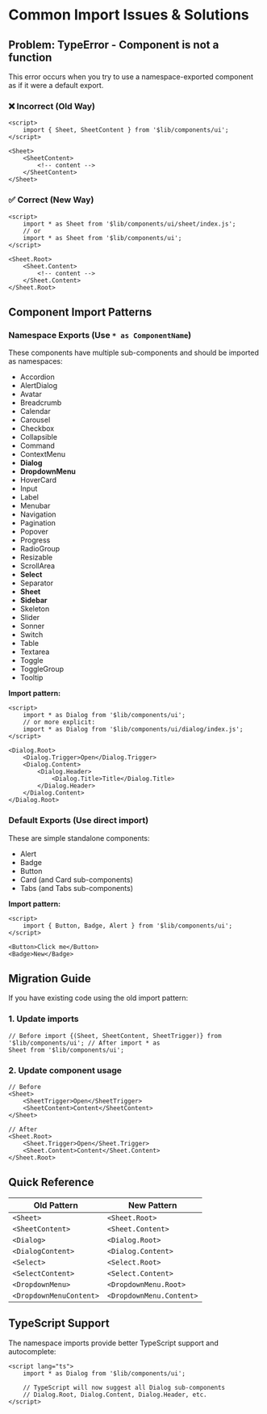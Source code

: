 # Common Import Issues & Solutions

## Problem: TypeError - Component is not a function

This error occurs when you try to use a namespace-exported component as if it were a default export.

### ❌ Incorrect (Old Way)

```svelte
<script>
	import { Sheet, SheetContent } from '$lib/components/ui';
</script>

<Sheet>
	<SheetContent>
		<!-- content -->
	</SheetContent>
</Sheet>
```

### ✅ Correct (New Way)

```svelte
<script>
	import * as Sheet from '$lib/components/ui/sheet/index.js';
	// or
	import * as Sheet from '$lib/components/ui';
</script>

<Sheet.Root>
	<Sheet.Content>
		<!-- content -->
	</Sheet.Content>
</Sheet.Root>
```

## Component Import Patterns

### Namespace Exports (Use `* as ComponentName`)

These components have multiple sub-components and should be imported as namespaces:

- Accordion
- AlertDialog
- Avatar
- Breadcrumb
- Calendar
- Carousel
- Checkbox
- Collapsible
- Command
- ContextMenu
- **Dialog**
- **DropdownMenu**
- HoverCard
- Input
- Label
- Menubar
- Navigation
- Pagination
- Popover
- Progress
- RadioGroup
- Resizable
- ScrollArea
- **Select**
- Separator
- **Sheet**
- **Sidebar**
- Skeleton
- Slider
- Sonner
- Switch
- Table
- Textarea
- Toggle
- ToggleGroup
- Tooltip

**Import pattern:**

```svelte
<script>
	import * as Dialog from '$lib/components/ui';
	// or more explicit:
	import * as Dialog from '$lib/components/ui/dialog/index.js';
</script>

<Dialog.Root>
	<Dialog.Trigger>Open</Dialog.Trigger>
	<Dialog.Content>
		<Dialog.Header>
			<Dialog.Title>Title</Dialog.Title>
		</Dialog.Header>
	</Dialog.Content>
</Dialog.Root>
```

### Default Exports (Use direct import)

These are simple standalone components:

- Alert
- Badge
- Button
- Card (and Card sub-components)
- Tabs (and Tabs sub-components)

**Import pattern:**

```svelte
<script>
	import { Button, Badge, Alert } from '$lib/components/ui';
</script>

<Button>Click me</Button>
<Badge>New</Badge>
```

## Migration Guide

If you have existing code using the old import pattern:

### 1. Update imports

```svelte
// Before import {(Sheet, SheetContent, SheetTrigger)} from '$lib/components/ui'; // After import * as
Sheet from '$lib/components/ui';
```

### 2. Update component usage

```svelte
// Before
<Sheet>
	<SheetTrigger>Open</SheetTrigger>
	<SheetContent>Content</SheetContent>
</Sheet>

// After
<Sheet.Root>
	<Sheet.Trigger>Open</Sheet.Trigger>
	<Sheet.Content>Content</Sheet.Content>
</Sheet.Root>
```

## Quick Reference

| Old Pattern             | New Pattern              |
| ----------------------- | ------------------------ |
| `<Sheet>`               | `<Sheet.Root>`           |
| `<SheetContent>`        | `<Sheet.Content>`        |
| `<Dialog>`              | `<Dialog.Root>`          |
| `<DialogContent>`       | `<Dialog.Content>`       |
| `<Select>`              | `<Select.Root>`          |
| `<SelectContent>`       | `<Select.Content>`       |
| `<DropdownMenu>`        | `<DropdownMenu.Root>`    |
| `<DropdownMenuContent>` | `<DropdownMenu.Content>` |

## TypeScript Support

The namespace imports provide better TypeScript support and autocomplete:

```svelte
<script lang="ts">
	import * as Dialog from '$lib/components/ui';

	// TypeScript will now suggest all Dialog sub-components
	// Dialog.Root, Dialog.Content, Dialog.Header, etc.
</script>
```

